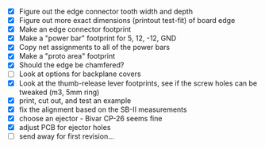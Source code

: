  - [x] Figure out the edge connector tooth width and depth
 - [x] Figure out more exact dimensions (printout test-fit) of board edge
 - [x] Make an edge connector footprint
 - [x] Make a "power bar" footprint for 5, 12, -12, GND
 - [x] Copy net assignments to all of the power bars
 - [x] Make a "proto area" footprint
 - [x] Should the edge be chamfered?
 - [ ] Look at options for backplane covers
 - [x] Look at the thumb-release lever footprints, see if the screw holes can be tweaked (m3, 5mm ring)
 - [x] print, cut out, and test an example
 - [x] fix the alignment based on the SB-II measurements
 - [x] choose an ejector - Bivar CP-26 seems fine
 - [x] adjust PCB for ejector holes
 - [ ] send away for first revision...
